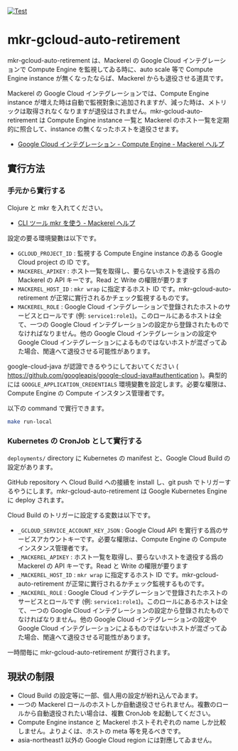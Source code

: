[![Test](https://github.com/ne-sachirou/mkr-gcloud-auto-retirement/actions/workflows/test.yml/badge.svg)](https://github.com/ne-sachirou/mkr-gcloud-auto-retirement/actions/workflows/test.yml)

# mkr-gcloud-auto-retirement

mkr-gcloud-auto-retirement は、Mackerel の Google Cloud インテグレーションで Compute Engine を監視してゐる時に、auto scale 等で Compute Engine instance が無くなったならば、Mackerel からも退役させる道具です。

Mackerel の Google Cloud インテグレーションでは、Compute Engine instance が増えた時は自動で監視對象に追加されますが、減った時は、メトリックは取得されなくなりますが退役はされません。mkr-gcloud-auto-retirement は Compute Engine instance 一覧と Mackerel のホスト一覧を定期的に照合して、instance の無くなったホストを退役させます。

- [Google Cloud インテグレーション - Compute Engine - Mackerel ヘルプ](https://mackerel.io/ja/docs/entry/integrations/gcp/gce)

## 實行方法

### 手元から實行する

Clojure と mkr を入れてください。

- [CLI ツール mkr を使う - Mackerel ヘルプ](https://mackerel.io/ja/docs/entry/advanced/cli)

設定の要る環境變數は以下です。

- `GCLOUD_PROJECT_ID` : 監視する Compute Engine instance のある Google Cloud project の ID です。
- `MACKEREL_APIKEY` : ホスト一覧を取得し、要らないホストを退役する爲の Mackerel の API キーです。Read と Write の權限が要ります
- `MACKEREL_HOST_ID` : `mkr wrap` に指定するホスト ID です。mkr-gcloud-auto-retirement が正常に實行されるかチェック監視するものです。
- `MACKEREL_ROLE` : Google Cloud インテグレーションで登錄されたホストのサービスとロールです (例: `service1:role1`)。このロールにあるホストは全て、一つの Google Cloud インテグレーションの設定から登錄されたものでなければなりません。他の Google Cloud インテグレーションの設定や Google Cloud インテグレーションによるものではないホストが混ざってゐた場合、閒違へて退役させる可能性があります。

google-cloud-java が認證できるやうにしておいてください ( https://github.com/googleapis/google-cloud-java#authentication )。典型的には `GOOGLE_APPLICATION_CREDENTIALS` 環境變數を設定します。必要な權限は、Compute Engine の Compute インスタンス管理者です。

以下の command で實行できます。

```sh
make run-local
```

### Kubernetes の CronJob として實行する

`deployments/` directory に Kubernetes の manifest と、Google Cloud Build の設定があります。

GitHub repository へ Cloud Build への接續を install し、git push でトリガーするやうにします。mkr-gcloud-auto-retirement は Google Kubernetes Engine に deploy されます。

Cloud Build のトリガーに設定する変数は以下です。

- `_GCLOUD_SERVICE_ACCOUNT_KEY_JSON` : Google Cloud API を實行する爲のサービスアカウントキーです。必要な權限は、Compute Engine の Compute インスタンス管理者です。
- `_MACKEREL_APIKEY` : ホスト一覧を取得し、要らないホストを退役する爲の Mackerel の API キーです。Read と Write の權限が要ります
- `_MACKEREL_HOST_ID` : `mkr wrap` に指定するホスト ID です。mkr-gcloud-auto-retirement が正常に實行されるかチェック監視するものです。
- `_MACKEREL_ROLE` : Google Cloud インテグレーションで登錄されたホストのサービスとロールです (例: `service1:role1`)。このロールにあるホストは全て、一つの Google Cloud インテグレーションの設定から登錄されたものでなければなりません。他の Google Cloud インテグレーションの設定や Google Cloud インテグレーションによるものではないホストが混ざってゐた場合、閒違へて退役させる可能性があります。

一時間毎に mkr-gcloud-auto-retirement が實行されます。

## 現狀の制限

- Cloud Build の設定等に一部、個人用の設定が紛れ込んでゐます。
- 一つの Mackerel ロールのホストしか自動退役させられません。複數のロールから自動退役されたい場合は、複數 CronJob を起動してください。
- Compute Engine instance と Mackerel ホストそれぞれの name しか比較しません。よりよくは、ホストの meta 等を見るべきです。
- asia-northeast1 以外の Google Cloud region には對應してゐません。
